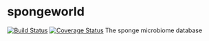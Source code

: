 # spongeworld
[![Build Status](https://travis-ci.org/amnona/spongeworld.png?branch=master)](https://travis-ci.org/amnona/spongeworld)
[![Coverage Status](https://coveralls.io/repos/github/amnona/spongeworld/badge.svg)](https://coveralls.io/github/amnona/spongeworld)
The sponge microbiome database
